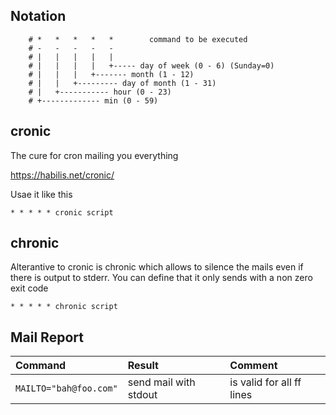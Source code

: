## Notation

```plain
    # *   *   *   *   *        command to be executed
    # -   -   -   -   -
    # |   |   |   |   |
    # |   |   |   |   +----- day of week (0 - 6) (Sunday=0)
    # |   |   |   +------- month (1 - 12)
    # |   |   +--------- day of month (1 - 31)
    # |   +----------- hour (0 - 23)
    # +------------- min (0 - 59)
```

## cronic

The cure for cron mailing you everything

https://habilis.net/cronic/

Usae it like this

```cron
* * * * * cronic script
```

## chronic

Alterantive to cronic is chronic which allows to silence the mails even if there is output to stderr. You can define that it only sends with a non zero exit code

```cron
* * * * * chronic script
```

## Mail Report

| Command                | Result                | Comment                   |
| :--------------------- | :-------------------- | :------------------------ |
| `MAILTO="bah@foo.com"` | send mail with stdout | is valid for all ff lines |
